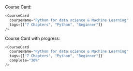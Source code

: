 Course Card:

```js
<CourseCard
  courseName="Python for data science & Machine Learning"
  tags={["7 Chapters", "Python", "Beginner"]}
/>
```

Course Card with progress:

```js
<CourseCard
  courseName="Python for data science & Machine Learning"
  tags={["7 Chapters", "Python", "Beginner"]}
  complete="30%"
/>
```

